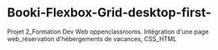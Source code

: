 # Booki-Flexbox-Grid-desktop-first-
Projet 2_Formation Dev Web oppenclassrooms. Intégration d'une page web_réservation d'hébergements de vacances, CSS_HTML
